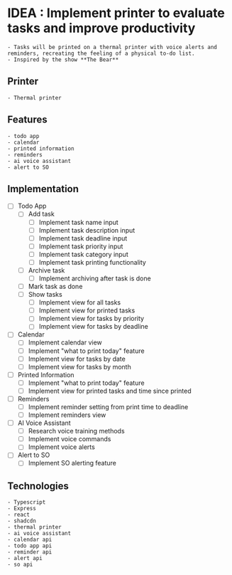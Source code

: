 # IDEA : Implement printer to evaluate tasks and improve productivity
    - Tasks will be printed on a thermal printer with voice alerts and reminders, recreating the feeling of a physical to-do list.
    - Inspired by the show **The Bear**

## Printer
    - Thermal printer

## Features
    - todo app
    - calendar
    - printed information
    - reminders
    - ai voice assistant
    - alert to SO

## Implementation
- [ ] Todo App
  - [ ] Add task
    - [ ] Implement task name input
    - [ ] Implement task description input
    - [ ] Implement task deadline input
    - [ ] Implement task priority input
    - [ ] Implement task category input
    - [ ] Implement task printing functionality
  - [ ] Archive task
    - [ ] Implement archiving after task is done
  - [ ] Mark task as done
  - [ ] Show tasks
    - [ ] Implement view for all tasks
    - [ ] Implement view for printed tasks
    - [ ] Implement view for tasks by priority
    - [ ] Implement view for tasks by deadline
- [ ] Calendar
  - [ ] Implement calendar view
  - [ ] Implement "what to print today" feature
  - [ ] Implement view for tasks by date
  - [ ] Implement view for tasks by month
- [ ] Printed Information
  - [ ] Implement "what to print today" feature
  - [ ] Implement view for printed tasks and time since printed
- [ ] Reminders
  - [ ] Implement reminder setting from print time to deadline
  - [ ] Implement reminders view
- [ ] AI Voice Assistant
  - [ ] Research voice training methods
  - [ ] Implement voice commands
  - [ ] Implement voice alerts
- [ ] Alert to SO
  - [ ] Implement SO alerting feature

## Technologies
    - Typescript
    - Express
    - react
    - shadcdn
    - thermal printer
    - ai voice assistant
    - calendar api
    - todo app api
    - reminder api
    - alert api
    - so api
